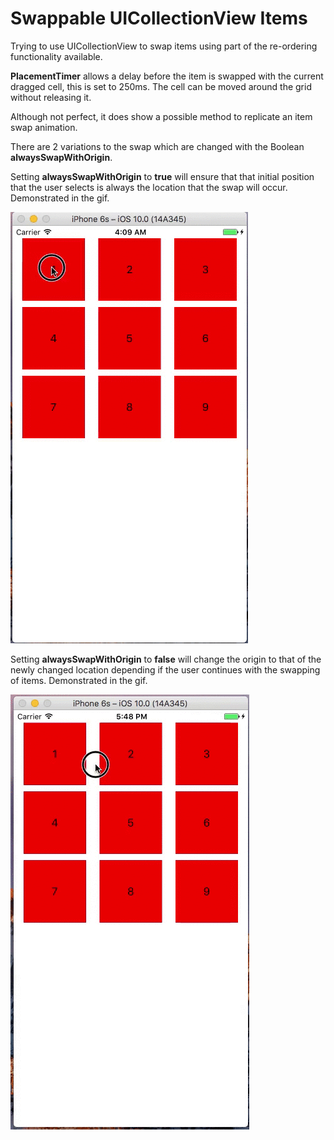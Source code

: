 # Swappable UICollectionView Items

Trying to use UICollectionView to swap items using part of the re-ordering functionality available. 

**PlacementTimer** allows a delay before the item is swapped with the current dragged cell, this is set to 250ms. The cell can be moved around the grid without releasing it.

Although not perfect, it does show a possible method to replicate an item swap animation.

There are 2 variations to the swap which are changed with the Boolean **alwaysSwapWithOrigin**.

Setting **alwaysSwapWithOrigin** to **true** will ensure that that initial position that the user selects is always the location that the swap will occur. Demonstrated in the gif.

![alt tag](https://raw.githubusercontent.com/jbuda/swapCollectionViewItems/master/initial-origin-swap.gif)

Setting **alwaysSwapWithOrigin** to **false** will change the origin to that of the newly changed location depending if the user continues with the swapping of items.  Demonstrated in the gif.

![alt tag](https://raw.githubusercontent.com/jbuda/swapCollectionViewItems/master/new-origin-swap.gif)
